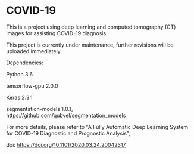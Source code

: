 # COVID-19

This is a project using deep learning and computed tomography (CT) images for assisting COVID-19 diagnosis.

This project is currently under maintenance, further revisions will be uploaded immediately.

Dependencies:

Python                             3.6

tensorflow-gpu                     2.0.0

Keras                              2.3.1 

segmentation-models                1.0.1, https://github.com/qubvel/segmentation_models

For more details, please refer to "A Fully Automatic Deep Learning System for COVID-19 Diagnostic and Prognostic Analysis",

doi: https://doi.org/10.1101/2020.03.24.20042317
